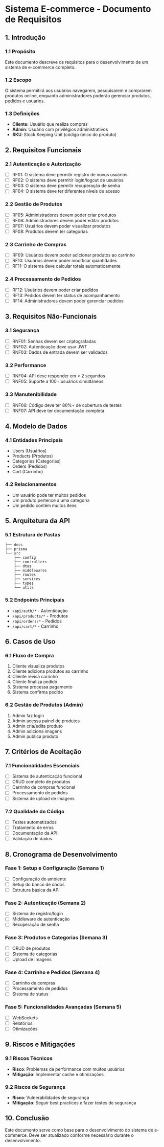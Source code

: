 # Sistema E-commerce - Documento de Requisitos

## 1. Introdução

### 1.1 Propósito

Este documento descreve os requisitos para o desenvolvimento de um sistema de e-commerce completo.

### 1.2 Escopo

O sistema permitirá aos usuários navegarem, pesquisarem e comprarem produtos online, enquanto administradores poderão gerenciar produtos, pedidos e usuários.

### 1.3 Definições

- **Cliente**: Usuário que realiza compras
- **Admin**: Usuário com privilégios administrativos
- **SKU**: Stock Keeping Unit (código único do produto)

## 2. Requisitos Funcionais

### 2.1 Autenticação e Autorização

- [ ] RF01: O sistema deve permitir registro de novos usuários
- [ ] RF02: O sistema deve permitir login/logout de usuários
- [ ] RF03: O sistema deve permitir recuperação de senha
- [ ] RF04: O sistema deve ter diferentes níveis de acesso

### 2.2 Gestão de Produtos

- [ ] RF05: Administradores devem poder criar produtos
- [ ] RF06: Administradores devem poder editar produtos
- [ ] RF07: Usuários devem poder visualizar produtos
- [ ] RF08: Produtos devem ter categorias

### 2.3 Carrinho de Compras

- [ ] RF09: Usuários devem poder adicionar produtos ao carrinho
- [ ] RF10: Usuários devem poder modificar quantidades
- [ ] RF11: O sistema deve calcular totais automaticamente

### 2.4 Processamento de Pedidos

- [ ] RF12: Usuários devem poder criar pedidos
- [ ] RF13: Pedidos devem ter status de acompanhamento
- [ ] RF14: Administradores devem poder gerenciar pedidos

## 3. Requisitos Não-Funcionais

### 3.1 Segurança

- [ ] RNF01: Senhas devem ser criptografadas
- [ ] RNF02: Autenticação deve usar JWT
- [ ] RNF03: Dados de entrada devem ser validados

### 3.2 Performance

- [ ] RNF04: API deve responder em < 2 segundos
- [ ] RNF05: Suporte a 100+ usuários simultâneos

### 3.3 Manutenibilidade

- [ ] RNF06: Código deve ter 80%+ de cobertura de testes
- [ ] RNF07: API deve ter documentação completa

## 4. Modelo de Dados

### 4.1 Entidades Principais

- Users (Usuários)
- Products (Produtos)
- Categories (Categorias)
- Orders (Pedidos)
- Cart (Carrinho)

### 4.2 Relacionamentos

- Um usuário pode ter muitos pedidos
- Um produto pertence a uma categoria
- Um pedido contém muitos itens

## 5. Arquitetura da API

### 5.1 Estrutura de Pastas

```tree
├── docs
├── prisma
└── src
    ├── config
    ├── controllers
    ├── dtos
    ├── middlewares
    ├── routes
    ├── services
    ├── types
    └── utils
```

### 5.2 Endpoints Principais

- `/api/auth/*` - Autenticação
- `/api/products/*` - Produtos
- `/api/orders/*` - Pedidos
- `/api/cart/*` - Carrinho

## 6. Casos de Uso

### 6.1 Fluxo de Compra

1. Cliente visualiza produtos
2. Cliente adiciona produtos ao carrinho
3. Cliente revisa carrinho
4. Cliente finaliza pedido
5. Sistema processa pagamento
6. Sistema confirma pedido

### 6.2 Gestão de Produtos (Admin)

1. Admin faz login
2. Admin acessa painel de produtos
3. Admin cria/edita produto
4. Admin adiciona imagens
5. Admin publica produto

## 7. Critérios de Aceitação

### 7.1 Funcionalidades Essenciais

- [ ] Sistema de autenticação funcional
- [ ] CRUD completo de produtos
- [ ] Carrinho de compras funcional
- [ ] Processamento de pedidos
- [ ] Sistema de upload de imagens

### 7.2 Qualidade do Código

- [ ] Testes automatizados
- [ ] Tratamento de erros
- [ ] Documentação da API
- [ ] Validação de dados

## 8. Cronograma de Desenvolvimento

### Fase 1: Setup e Configuração (Semana 1)

- [ ] Configuração do ambiente
- [ ] Setup do banco de dados
- [ ] Estrutura básica da API

### Fase 2: Autenticação (Semana 2)

- [ ] Sistema de registro/login
- [ ] Middleware de autenticação
- [ ] Recuperação de senha

### Fase 3: Produtos e Categorias (Semana 3)

- [ ] CRUD de produtos
- [ ] Sistema de categorias
- [ ] Upload de imagens

### Fase 4: Carrinho e Pedidos (Semana 4)

- [ ] Carrinho de compras
- [ ] Processamento de pedidos
- [ ] Sistema de status

### Fase 5: Funcionalidades Avançadas (Semana 5)

- [ ] WebSockets
- [ ] Relatórios
- [ ] Otimizações

## 9. Riscos e Mitigações

### 9.1 Riscos Técnicos

- **Risco**: Problemas de performance com muitos usuários
- **Mitigação**: Implementar cache e otimizações

### 9.2 Riscos de Segurança

- **Risco**: Vulnerabilidades de segurança
- **Mitigação**: Seguir best practices e fazer testes de segurança

## 10. Conclusão

Este documento serve como base para o desenvolvimento do sistema de e-commerce. Deve ser atualizado conforme necessário durante o desenvolvimento.
